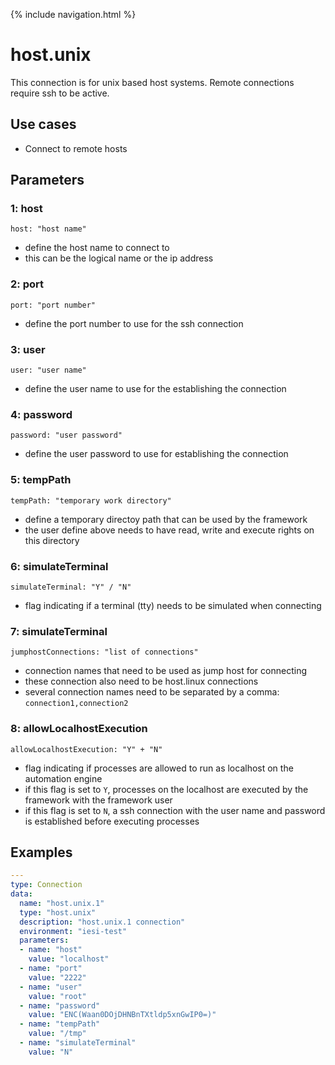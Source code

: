 {% include navigation.html %}

# host.unix

This connection is for unix based host systems. Remote connections require ssh to be active.

## Use cases

* Connect to remote hosts

## Parameters

### 1: host

`host: "host name"`
* define the host name to connect to
* this can be the logical name or the ip address

### 2: port

`port: "port number"`
* define the port number to use for the ssh connection

### 3: user

`user: "user name"`
* define the user name to use for the establishing the connection

### 4: password

`password: "user password"`
* define the user password to use for establishing the connection

### 5: tempPath

`tempPath: "temporary work directory"`
* define a temporary directoy path that can be used by the framework
* the user define above needs to have read, write and execute rights on this directory

### 6: simulateTerminal

`simulateTerminal: "Y" / "N"`
* flag indicating if a terminal (tty) needs to be simulated when connecting

### 7: simulateTerminal

`jumphostConnections: "list of connections"`
* connection names that need to be used as jump host for connecting
* these connection also need to be host.linux connections
* several connection names need to be separated by a comma: `connection1,connection2`

### 8: allowLocalhostExecution

`allowLocalhostExecution: "Y" + "N"`
* flag indicating if processes are allowed to run as localhost on the automation engine
* if this flag is set to `Y`, processes on the localhost are executed by the framework with the framework user
* if this flag is set to `N`, a ssh connection with the user name and password is established before executing processes

## Examples

```yaml
---
type: Connection
data:
  name: "host.unix.1"
  type: "host.unix"
  description: "host.unix.1 connection"
  environment: "iesi-test"
  parameters:
  - name: "host"
    value: "localhost"
  - name: "port"
    value: "2222"
  - name: "user"
    value: "root"
  - name: "password"
    value: "ENC(Waan0DOjDHNBnTXtldp5xnGwIP0=)"
  - name: "tempPath"
    value: "/tmp"
  - name: "simulateTerminal"
    value: "N"
```
